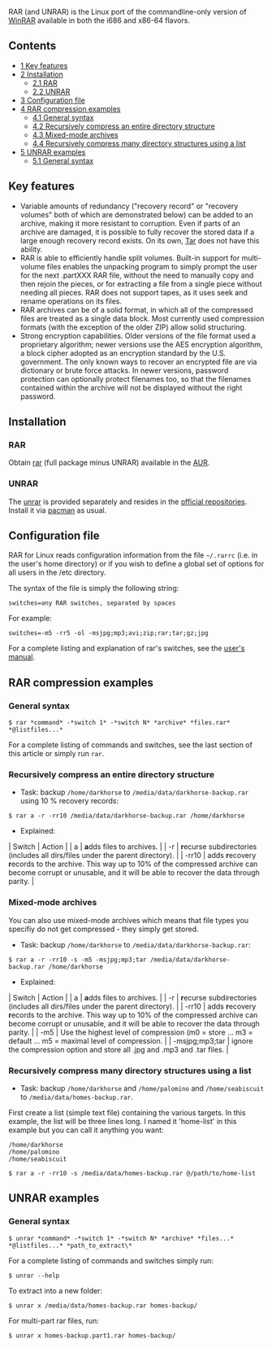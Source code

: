 RAR (and UNRAR) is the Linux port of the commandline-only version of [WinRAR](http://www.rarlab.com/download.htm) available in both the i686 and x86-64 flavors.

## Contents

*   [1 Key features](#Key_features)
*   [2 Installation](#Installation)
    *   [2.1 RAR](#RAR)
    *   [2.2 UNRAR](#UNRAR)
*   [3 Configuration file](#Configuration_file)
*   [4 RAR compression examples](#RAR_compression_examples)
    *   [4.1 General syntax](#General_syntax)
    *   [4.2 Recursively compress an entire directory structure](#Recursively_compress_an_entire_directory_structure)
    *   [4.3 Mixed-mode archives](#Mixed-mode_archives)
    *   [4.4 Recursively compress many directory structures using a list](#Recursively_compress_many_directory_structures_using_a_list)
*   [5 UNRAR examples](#UNRAR_examples)
    *   [5.1 General syntax](#General_syntax_2)

## Key features

*   Variable amounts of redundancy ("recovery record" or "recovery volumes" both of which are demonstrated below) can be added to an archive, making it more resistant to corruption. Even if parts of an archive are damaged, it is possible to fully recover the stored data if a large enough recovery record exists. On its own, [Tar](/index.php/Tar "Tar") does not have this ability.
*   RAR is able to efficiently handle split volumes. Built-in support for multi-volume files enables the unpacking program to simply prompt the user for the next .partXXX RAR file, without the need to manually copy and then rejoin the pieces, or for extracting a file from a single piece without needing all pieces. RAR does not support tapes, as it uses seek and rename operations on its files.
*   RAR archives can be of a solid format, in which all of the compressed files are treated as a single data block. Most currently used compression formats (with the exception of the older ZIP) allow solid structuring.
*   Strong encryption capabilities. Older versions of the file format used a proprietary algorithm; newer versions use the AES encryption algorithm, a block cipher adopted as an encryption standard by the U.S. government. The only known ways to recover an encrypted file are via dictionary or brute force attacks. In newer versions, password protection can optionally protect filenames too, so that the filenames contained within the archive will not be displayed without the right password.

## Installation

### RAR

Obtain [rar](https://aur.archlinux.org/packages/rar/) (full package minus UNRAR) available in the [AUR](/index.php/AUR "AUR").

### UNRAR

The [unrar](https://www.archlinux.org/packages/?name=unrar) is provided separately and resides in the [official repositories](/index.php/Official_repositories "Official repositories"). Install it via [pacman](/index.php/Pacman "Pacman") as usual.

## Configuration file

RAR for Linux reads configuration information from the file `~/.rarrc` (i.e. in the user's home directory) or if you wish to define a global set of options for all users in the /etc directory.

The syntax of the file is simply the following string:

```
switches=any RAR switches, separated by spaces

```

For example:

```
switches=-m5 -rr5 -ol -msjpg;mp3;avi;zip;rar;tar;gz;jpg

```

For a complete listing and explanation of rar's switches, see the [user's manual](http://www.rarreg.com/users_manual.php).

## RAR compression examples

### General syntax

```
$ rar *command* -*switch 1* -*switch N* *archive* *files.rar* *@listfiles...*

```

For a complete listing of commands and switches, see the last section of this article or simply run `rar`.

### Recursively compress an entire directory structure

*   Task: backup `/home/darkhorse` to `/media/data/darkhorse-backup.rar` using 10 % recovery records:

```
$ rar a -r -rr10 /media/data/darkhorse-backup.rar /home/darkhorse

```

*   Explained:

| Switch | Action |
| a | **a**dds files to archives. |
| -r | **r**ecurse subdirectories (includes all dirs/files under the parent directory). |
| -rr10 | adds **r**ecovery **r**ecords to the archive. This way up to 10% of the compressed archive can become corrupt or unusable, and it will be able to recover the data through parity. |

### Mixed-mode archives

You can also use mixed-mode archives which means that file types you specifiy do not get compressed - they simply get stored.

*   Task: backup `/home/darkhorse` to `/media/data/darkhorse-backup.rar`:

```
$ rar a -r -rr10 -s -m5 -msjpg;mp3;tar /media/data/darkhorse-backup.rar /home/darkhorse

```

*   Explained:

| Switch | Action |
| a | **a**dds files to archives. |
| -r | **r**ecurse subdirectories (includes all dirs/files under the parent directory). |
| -rr10 | adds **r**ecovery **r**ecords to the archive. This way up to 10% of the compressed archive can become corrupt or unusable, and it will be able to recover the data through parity. |
| -m5 | Use the highest level of compression (m0 = store ... m3 = default ... m5 = maximal level of compression. |
| -msjpg;mp3;tar | ignore the compression option and store all .jpg and .mp3 and .tar files. |

### Recursively compress many directory structures using a list

*   Task: backup `/home/darkhorse` and `/home/palomino` and `/home/seabiscuit` to `/media/data/homes-backup.rar`.

First create a list (simple text file) containing the various targets. In this example, the list will be three lines long. I named it 'home-list' in this example but you can call it anything you want:

```
/home/darkhorse
/home/palomino
/home/seabiscuit

```

```
$ rar a -r -rr10 -s /media/data/homes-backup.rar @/path/to/home-list

```

## UNRAR examples

### General syntax

```
$ unrar *command* -*switch 1* -*switch N* *archive* *files...* *@listfiles...* *path_to_extract\*

```

For a complete listing of commands and switches simply run:

```
$ unrar --help

```

To extract into a new folder:

```
$ unrar x /media/data/homes-backup.rar homes-backup/

```

For multi-part rar files, run:

```
$ unrar x homes-backup.part1.rar homes-backup/

```
